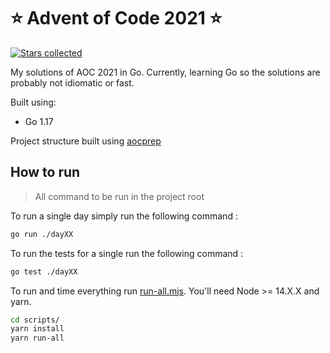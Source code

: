 # ⭐️ Advent of Code 2021 ⭐️
[![Stars collected](https://shields.io/static/v1?label=stars%20collected&message=34%20⭐&color=blue)]()

My solutions of AOC 2021 in Go. Currently, learning Go so the 
solutions are probably not idiomatic or fast.

Built using:
- Go 1.17

Project structure built using [aocprep](https://github.com/charlesbourget/aocprep)

## How to run

> All command to be run in the project root

To run a single day simply run the following command :

```bash
go run ./dayXX
```

To run the tests for a single  run the following command :

```bash
go test ./dayXX
```

To run and time everything run [run-all.mjs](./scripts/run-all.mjs). You'll need Node >= 14.X.X and yarn.

```bash
cd scripts/
yarn install
yarn run-all
```
